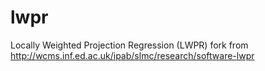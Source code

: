 # lwpr
Locally Weighted Projection Regression (LWPR) fork from http://wcms.inf.ed.ac.uk/ipab/slmc/research/software-lwpr
